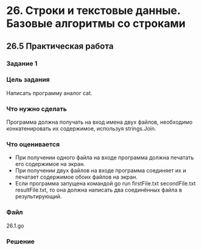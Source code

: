 # 26. Строки и текстовые данные. Базовые алгоритмы со строками
## 26.5 Практическая работа
### Задание 1
### Цель задания
Написать программу аналог cat.

### Что нужно сделать
Программа должна получать на вход имена двух файлов, необходимо  конкатенировать их содержимое, используя strings.Join.

### Что оценивается
* При получении одного файла на входе программа должна печатать его содержимое на экран.
* При получении двух файлов на входе программа соединяет их и печатает содержимое обоих файлов на экран.
* Если программа запущена командой go run firstFile.txt secondFile.txt resultFile.txt, то она должна написать два соединённых файла в результирующий.
### Файл
26.1.go
### Решение
